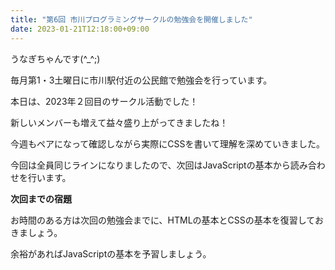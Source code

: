 ```yaml
---
title: "第6回 市川プログラミングサークルの勉強会を開催しました"
date: 2023-01-21T12:18:00+09:00
---
```


<p>うなぎちゃんです(^_^;)</p>
<p>毎月第1・3土曜日に市川駅付近の公民館で勉強会を行っています。</p>
<p>本日は、2023年２回目のサークル活動でした！</p>
<p>新しいメンバーも増えて益々盛り上がってきましたね！</p>
<p>今週もペアになって確認しながら実際にCSSを書いて理解を深めていきました。</p>
<p>今回は全員同じラインになりましたので、次回はJavaScriptの基本から読み合わせを行います。</p>
<p><strong>次回までの宿題</strong></p>
<p>お時間のある方は次回の勉強会までに、HTMLの基本とCSSの基本を復習しておきましょう。</p>
<p>余裕があればJavaScriptの基本を予習しましょう。</p>

